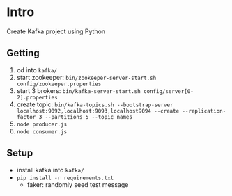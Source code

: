 # Intro
Create Kafka project using Python

## Getting 
1. cd into `kafka/`
1. start zookeeper: `bin/zookeeper-server-start.sh config/zookeeper.properties`
1. start 3 brokers: `bin/kafka-server-start.sh config/server[0-2].properties`
1. create topic: `bin/kafka-topics.sh --bootstrap-server localhost:9092,localhost:9093,localhost9094 --create --replication-factor 3 --partitions 5 --topic names`
1. `node producer.js`
1. `node consumer.js`

## Setup
- install kafka into `kafka/`
- `pip install -r requirements.txt`
  - faker: randomly seed test message
